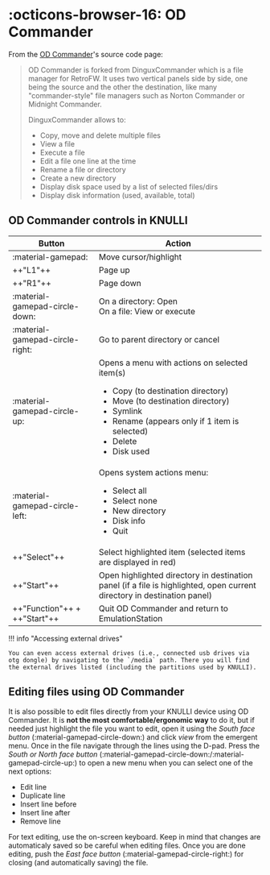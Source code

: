 # :octicons-browser-16: OD Commander

From the [OD Commander](https://github.com/od-contrib/commander/)'s source code page:

>   OD Commander is forked from DinguxCommander which is a file manager for RetroFW. It uses two vertical panels side by side, one being the source and the other the destination, like many "commander-style" file managers such as Norton Commander or Midnight Commander.
>   
>   DinguxCommander allows to:
>   
>   * Copy, move and delete multiple files
>   * View a file
>   * Execute a file
>   * Edit a file one line at the time
>   * Rename a file or directory
>   * Create a new directory
>   * Display disk space used by a list of selected files/dirs
>   * Display disk information (used, available, total)

## OD Commander controls in KNULLI

| Button | Action |
| --- | --- |
| :material-gamepad: | Move cursor/highlight |
| ++"L1"++ | Page up |
| ++"R1"++ | Page down |
| :material-gamepad-circle-down: | On a directory: Open<br>On a file: View or execute |
| :material-gamepad-circle-right: | Go to parent directory or cancel |
| :material-gamepad-circle-up: | Opens a menu with actions on selected item(s)<ul><li>Copy (to destination directory)</li><li>Move (to destination directory)</li><li>Symlink</li><li>Rename (appears only if 1 item is selected)</li><li>Delete</li><li>Disk used</li></ul> |
| :material-gamepad-circle-left: | Opens system actions menu:<ul><li>Select all</li><li>Select none</li><li>New directory</li><li>Disk info</li><li>Quit</li></ul> |
| ++"Select"++ | Select highlighted item (selected items are displayed in red) |
| ++"Start"++ | Open highlighted directory in destination panel (if a file is highlighted, open current directory in destination panel) |
| ++"Function"++ + ++"Start"++ | Quit OD Commander and return to EmulationStation |

!!! info "Accessing external drives"

    You can even access external drives (i.e., connected usb drives via otg dongle) by navigating to the `/media` path. There you will find the external drives listed (including the partitions used by KNULLI).

## Editing files using OD Commander

It is also possible to edit files directly from your KNULLI device using OD Commander. It is **not the most comfortable/ergonomic way** to do it, but if needed just highlight the file you want to edit, open it using the *South face button* (:material-gamepad-circle-down:) and click *view* from the emergent menu. Once in the file navigate through the lines using the D-pad. Press the *South or North face button* (:material-gamepad-circle-down:/:material-gamepad-circle-up:) to open a new menu when you can select one of the next options:

* Edit line
* Duplicate line
* Insert line before
* Insert line after
* Remove line

For text editing, use the on-screen keyboard. Keep in mind that changes are automaticaly saved so be careful when editing files. Once you are done editing, push the *East face button* (:material-gamepad-circle-right:) for closing (and automatically saving) the file.